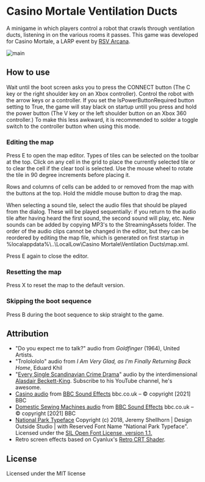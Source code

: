# Casino Mortale Ventilation Ducts
A minigame in which players control a robot that crawls through ventilation ducts, listening in on the various rooms it passes. This game was developed for Casino Mortale, a LARP event by [RSV Arcana](https://www.arcana.nl).

![main](https://user-images.githubusercontent.com/18243979/139534386-71396837-a6b1-4b70-8e2f-34eae307c7e8.png)

## How to use
Wait until the boot screen asks you to press the CONNECT button (The C key or the right shoulder key on an Xbox controller). Control the robot with the arrow keys or a controller. 
If you set the IsPowerButtonRequired button setting to True, the game will stay black on startup untill you press and hold the power button (The V key or the left shoulder button on an Xbox 360 controller.) To make this less awkward, it is recommended to solder a toggle switch to the controller button when using this mode.

### Editing the map
Press E to open the map editor. Types of tiles can be selected on the toolbar at the top. Click on any cell in the grid to place the currently selected tile or to clear the cell if the clear tool is selected. Use the mouse wheel to rotate the tile in 90 degree increments before placing it.

Rows and columns of cells can be added to or removed from the map with the buttons at the top. Hold the middle mouse button to drag the map.

When selecting a sound tile, select the audio files that should be played from the dialog. These will be played sequentially: if you return to the audio tile after having heard the first sound, the second sound will play, etc. New sounds can be added by copying MP3's to the StreamingAssets folder. 
The order of the audio clips cannot be changed in the editor, but they can be reordered by editing the map file, which is generated on first startup in %localappdata%\\..\LocalLow\Casino Mortale\Ventilation Ducts\map.xml.

Press E again to close the editor.

### Resetting the map
Press X to reset the map to the default version.

### Skipping the boot sequence
Press B during the boot sequence to skip straight to the game.

## Attribution
- "Do you expect me to talk?" audio from _Goldfinger_ (1964), United Artists.
- "Trololololo" audio from _I Am Very Glad, as I'm Finally Returning Back Home_, Eduard Khil
- "[Every Single Scandinavian Crime Drama](https://www.youtube.com/watch?v=I-OOpZitfd0)" audio by the interdimensional [Alasdair Beckett-King](https://www.youtube.com/c/ABeckettKing). Subscribe to his YouTube channel, he's awesome.
- [Casino audio](https://sound-effects.bbcrewind.co.uk/search?q=07021005) from [BBC Sound Effects](https://sound-effects.bbcrewind.co.uk/search?q=&source=bbc_archive) bbc.co.uk – © copyright [2021] BBC
- [Domestic Sewing Machines audio](https://sound-effects.bbcrewind.co.uk/search?q=07039136) from [BBC Sound Effects](https://sound-effects.bbcrewind.co.uk/search?q=&source=bbc_archive) bbc.co.uk – © copyright [2021] BBC
- [National Park Typeface](https://nationalparktypeface.com/License) Copyright (c) 2018, Jeremy Shellhorn | Design Outside Studio | with Reserved Font Name "National Park Typeface". Licensed under the [SIL Open Font License, version 1.1.](https://scripts.sil.org/OFL)
- Retro screen effects based on Cyanlux's [Retro CRT Shader](https://cyangamedev.wordpress.com/2020/09/10/retro-crt-shader-breakdown/).
## License
Licensed under the MIT license

